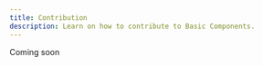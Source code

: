```yaml
---
title: Contribution
description: Learn on how to contribute to Basic Components.
---
```



<Prose>


Coming soon
</Prose>
